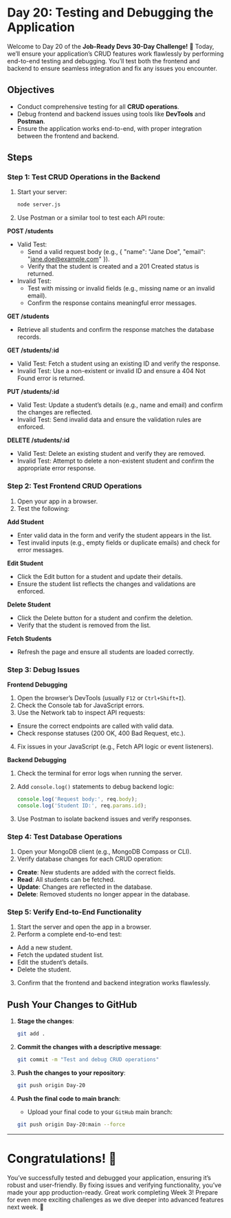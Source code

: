 # Day 20: Testing and Debugging the Application

Welcome to Day 20 of the **Job-Ready Devs 30-Day Challenge!** 🎉 Today, we’ll ensure your application’s CRUD features work flawlessly by performing end-to-end testing and debugging. You’ll test both the frontend and backend to ensure seamless integration and fix any issues you encounter.

## Objectives
- Conduct comprehensive testing for all **CRUD operations**.
- Debug frontend and backend issues using tools like **DevTools** and **Postman**.
- Ensure the application works end-to-end, with proper integration between the frontend and backend.

## Steps

### Step 1: Test CRUD Operations in the Backend
1. Start your server:
    ```bash
    node server.js
    ```

2. Use Postman or a similar tool to test each API route:

**POST /students**
- Valid Test:
    - Send a valid request body (e.g., { "name": "Jane Doe", "email": "jane.doe@example.com" }).
    - Verify that the student is created and a 201 Created status is returned.  
- Invalid Test:
    - Test with missing or invalid fields (e.g., missing name or an invalid email).
    - Confirm the response contains meaningful error messages.

**GET /students**
- Retrieve all students and confirm the response matches the database records.

**GET /students/:id**
- Valid Test: Fetch a student using an existing ID and verify the response.
- Invalid Test: Use a non-existent or invalid ID and ensure a 404 Not Found error is returned.

**PUT /students/:id**
- Valid Test: Update a student’s details (e.g., name and email) and confirm the changes are reflected.
- Invalid Test: Send invalid data and ensure the validation rules are enforced.

**DELETE /students/:id**
- Valid Test: Delete an existing student and verify they are removed.
- Invalid Test: Attempt to delete a non-existent student and confirm the appropriate error response.

### Step 2: Test Frontend CRUD Operations
1. Open your app in a browser.
2. Test the following:

**Add Student**
- Enter valid data in the form and verify the student appears in the list.
- Test invalid inputs (e.g., empty fields or duplicate emails) and check for error messages.

**Edit Student**
- Click the Edit button for a student and update their details.
- Ensure the student list reflects the changes and validations are enforced.

**Delete Student**
- Click the Delete button for a student and confirm the deletion.
- Verify that the student is removed from the list.

**Fetch Students**
- Refresh the page and ensure all students are loaded correctly.

### Step 3: Debug Issues
**Frontend Debugging**
1. Open the browser’s DevTools (usually `F12` or `Ctrl+Shift+I`).
2. Check the Console tab for JavaScript errors.
3. Use the Network tab to inspect API requests:
- Ensure the correct endpoints are called with valid data.
- Check response statuses (200 OK, 400 Bad Request, etc.).
4. Fix issues in your JavaScript (e.g., Fetch API logic or event listeners).

**Backend Debugging**
1. Check the terminal for error logs when running the server.
2. Add `console.log()` statements to debug backend logic:
    ```javascript
    console.log('Request body:', req.body);
    console.log('Student ID:', req.params.id);
    ```

3. Use Postman to isolate backend issues and verify responses.


### Step 4: Test Database Operations
1. Open your MongoDB client (e.g., MongoDB Compass or CLI).
2. Verify database changes for each CRUD operation:
- **Create**: New students are added with the correct fields.
- **Read**: All students can be fetched.
- **Update**: Changes are reflected in the database.
- **Delete**: Removed students no longer appear in the database.

### Step 5: Verify End-to-End Functionality
1. Start the server and open the app in a browser.
2. Perform a complete end-to-end test:
- Add a new student.
- Fetch the updated student list.
- Edit the student’s details.
- Delete the student.
3. Confirm that the frontend and backend integration works flawlessly.


## Push Your Changes to GitHub
1. **Stage the changes**:
    ```bash
    git add .
    ```

2. **Commit the changes with a descriptive message**:
    ```bash
    git commit -m "Test and debug CRUD operations"
    ```

3. **Push the changes to your repository**:
    ```bash
    git push origin Day-20
    ```

4. **Push the final code to main branch**:
    - Upload your final code to your `GitHub` main branch:
    ```bash
    git push origin Day-20:main --force
    ```

---

# Congratulations! 🎉
You’ve successfully tested and debugged your application, ensuring it’s robust and user-friendly. By fixing issues and verifying functionality, you’ve made your app production-ready. Great work completing Week 3! Prepare for even more exciting challenges as we dive deeper into advanced features next week. 🚀